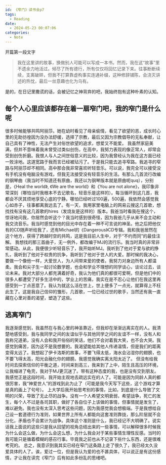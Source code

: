 ```yaml
---
id: 《窄门》读书会p7
tags:
  - Reading
date:
  - 2024-05-23 00:07:06
categories:
  - Note
---
```

开篇第一段文字
> 我在这里讲的故事，换做别人可能可以写成一本书。然而，我在这“故事”里不遗余力地活过。倾尽了所有德行，所有仅仅将回忆记录下来。往事断断续续，支离破碎，但我不打算靠虚构事实连通补缀，这种修辞铺陈，会浇灭讲述的热忱，最后一丝意趣也化为乌有。

是的，在日记里撒谎的话，会被记忆之神背弃的吧，我始终抱有这种朴素的认知。

## 每个人心里应该都存在着一扇窄门吧，我的窄门是什么呢

很多时候能够共鸣阿丽莎。她在幼时看见了母亲偷情，看见了欲望的恶，成长时心里的无助彷徨因为没办法舒缓，选择了宗教，最后又因为宗教倡导的无私奉献，让自己具有了神性，无法产生对俗世欲望的追求，想爱又不能爱。
我虽然家庭美满，但并不意味着我未曾受过类似创伤，在高中，我努力表现的像正常人，却常会受到创伤折磨。我恨人与人之间世俗意义的比较，因为我曾经认为我在这方面已经一败涂地。这道宽路于我而言已经被玷污了。于是我只能去追寻窄路。我追寻的窄路与阿丽莎却不相同。高中那会我非常喜欢听轻音乐。可以说，我完全可以接受没有手机没有电脑没有游戏，但我无法接受没有轻音乐的生活。有那么几首流行改编的钢琴曲（我当时不知道还有原曲，我还以为钢琴版本就是原曲呢quq），分别是，《Heal the world》, 《We are the world》和《You are not alone》，我印象非常深刻（哪怕当时我根本不去记歌名，轻音乐是这样的）。每当循环到这几首，我都会不厌其烦地享受心底的宁静。哪怕已经听过100遍，500遍，我依然会感觉我心如赤子，往事都离我远去了。有一天，我用家里电脑上的网易云搜这几首歌，想找找有没有这几首歌的hires（发烧友是这样的）版本。我爸当时看我在搜这个，惊讶地问我，你居然会听这个？我当时感到很奇怪，因为我爸几乎从来不会主动和我交流音乐。我当时感觉到他的目光中存在着一种不可言说的神圣。他之后把他仅有的CD随声听给我了，还有Michael的《Dangerous》CD专辑。我和我爸居然在这个地方，获得了跨越时空的共鸣，这是我目前人生中，对于“不约而同”的最佳注解。
我想找的那三首曲子，无一例外，都改编于MJ的流行乐。我当时真的非常非常感动。从此，我便很少听轻音乐了，我开始听MJ。我听到了他对于爱与欲的挣扎，我听到了他对于权贵的抗争，我听到了他对于世人的大爱。那时候的我决心，要做一个像他一样，大爱世人，为人间带来爱的使者。我努力对身边所有人都温柔。我会和尖子生一起讨论数学题，也会和学业不理想的同学谈心，谈论过去，谈论未来。我对大部分人都充满着好奇，我认为他们真的都很可爱啊，但是他们中的很多人都遭受了好多生活中的，学业上的苦痛，我实在是不忍心让他们在我这里再感受到一丁点恶意了。我认为就这么活在世上，世上便多了一点光，就算得上不枉此生了。这是我自己信仰的雏形，几首歌，一位已经过世的歌手，当然还有我一直藏在心里对善的渴望，塑造了这些。

## 逃离窄门
我逐渐感觉到，我虽然在与我心里的神圣靠近，但我却在渐渐远离实在的人。我清楚地感受到，我与我同学之间的友谊似乎与其他同学之间的友谊不一样，没有人和我称兄道弟，没有人会和我开俗俗的笑话，他们不会对着我大笑，也不会大哭。我感觉到痛苦，因为这不是我想要的。我渴望能给其他人传递温情，但是我们的距离变得太远了。我想起了伊卡洛斯的故事，不要飞得太低，海水会沾湿你的翅膀，也不要飞得太高，阳光会融化你的翅膀。我感觉我确实离太阳太近了。
但没有给我时间去探索信仰的平衡之道，时间来到高三，我来到了上中，陌生且高压的环境，让我缩进了龟壳，我对于MJ更沉迷了。带有这种态度的我，也是没有交到朋友。我感觉正是这段时间，我开始主观地去疏远实在的人了。可能是因为同龄人真的都很厉害，我“神爱世人”的游戏到此为止了（可能是我今天写下这些，这个游戏才算是真的画上了句号）。
上大学后我开始思考别的事情，比如，到底是什么导致了文明的兴荣，导致了无止尽的战争。没有一个人希望文明衰弱，希望战争，死亡的发生，每个人不过是各司其职，做好了各自位子上该做的事情，但事情就是发生了，难以避免。我也没有太深入思考这些问题，因为我感觉我会想极端。于是我想给自己设一套道德行为准则，如果世界上所有人都能向这套准则靠拢，那么阶层就不会分化，矛盾也不会累计为战争。具体这个准则是什么，我已经记不大明确了。说实话我上面说的这些只是我从回望的视角总结出来的一些事情，可以解释很多时候我为什么会这么做，为什么会这么想，为什么我会对于某些事情生理性反感。当时的我可能只是循着模糊的感召行事。毕竟我之前也从不记录下些什么东西，还是很难考究的。
总之，我意识到我其实已经在窄门这条路上走了很久了，我已经太久没爱具体的人了。诶，爱过一位，但是我认为爱的也不甚具体，可以说正是有这份感情，才让我在读完《窄门》后有如此多纷乱的思绪吧。












